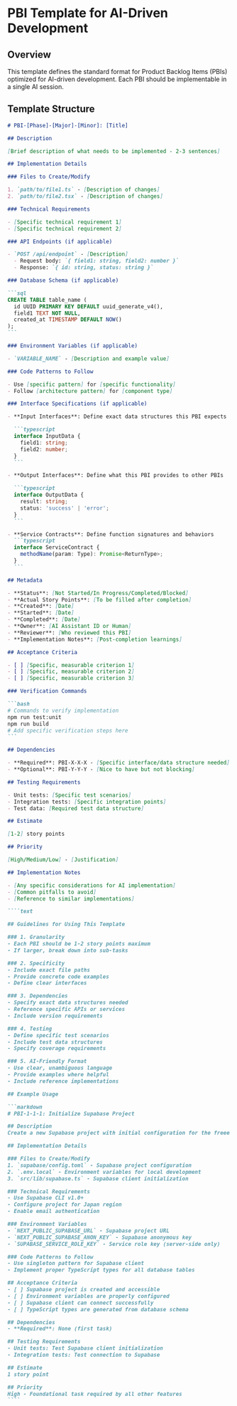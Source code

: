 # PBI Template for AI-Driven Development

## Overview

This template defines the standard format for Product Backlog Items (PBIs) optimized for AI-driven development. Each PBI
should be implementable in a single AI session.

## Template Structure

`````markdown
# PBI-[Phase]-[Major]-[Minor]: [Title]

## Description

[Brief description of what needs to be implemented - 2-3 sentences]

## Implementation Details

### Files to Create/Modify

1. `path/to/file1.ts` - [Description of changes]
2. `path/to/file2.tsx` - [Description of changes]

### Technical Requirements

- [Specific technical requirement 1]
- [Specific technical requirement 2]

### API Endpoints (if applicable)

- `POST /api/endpoint` - [Description]
  - Request body: `{ field1: string, field2: number }`
  - Response: `{ id: string, status: string }`

### Database Schema (if applicable)

```sql
CREATE TABLE table_name (
  id UUID PRIMARY KEY DEFAULT uuid_generate_v4(),
  field1 TEXT NOT NULL,
  created_at TIMESTAMP DEFAULT NOW()
);
```

### Environment Variables (if applicable)

- `VARIABLE_NAME` - [Description and example value]

### Code Patterns to Follow

- Use [specific pattern] for [specific functionality]
- Follow [architecture pattern] for [component type]

### Interface Specifications (if applicable)

- **Input Interfaces**: Define exact data structures this PBI expects

  ```typescript
  interface InputData {
    field1: string;
    field2: number;
  }
  ```

- **Output Interfaces**: Define what this PBI provides to other PBIs

  ```typescript
  interface OutputData {
    result: string;
    status: 'success' | 'error';
  }
  ```

- **Service Contracts**: Define function signatures and behaviors
  ```typescript
  interface ServiceContract {
    methodName(param: Type): Promise<ReturnType>;
  }
  ```

## Metadata

- **Status**: [Not Started/In Progress/Completed/Blocked]
- **Actual Story Points**: [To be filled after completion]
- **Created**: [Date]
- **Started**: [Date]
- **Completed**: [Date]
- **Owner**: [AI Assistant ID or Human]
- **Reviewer**: [Who reviewed this PBI]
- **Implementation Notes**: [Post-completion learnings]

## Acceptance Criteria

- [ ] [Specific, measurable criterion 1]
- [ ] [Specific, measurable criterion 2]
- [ ] [Specific, measurable criterion 3]

### Verification Commands

```bash
# Commands to verify implementation
npm run test:unit
npm run build
# Add specific verification steps here
```

## Dependencies

- **Required**: PBI-X-X-X - [Specific interface/data structure needed]
- **Optional**: PBI-Y-Y-Y - [Nice to have but not blocking]

## Testing Requirements

- Unit tests: [Specific test scenarios]
- Integration tests: [Specific integration points]
- Test data: [Required test data structure]

## Estimate

[1-2] story points

## Priority

[High/Medium/Low] - [Justification]

## Implementation Notes

- [Any specific considerations for AI implementation]
- [Common pitfalls to avoid]
- [Reference to similar implementations]

````text

## Guidelines for Using This Template

### 1. Granularity
- Each PBI should be 1-2 story points maximum
- If larger, break down into sub-tasks

### 2. Specificity
- Include exact file paths
- Provide concrete code examples
- Define clear interfaces

### 3. Dependencies
- Specify exact data structures needed
- Reference specific APIs or services
- Include version requirements

### 4. Testing
- Define specific test scenarios
- Include test data structures
- Specify coverage requirements

### 5. AI-Friendly Format
- Use clear, unambiguous language
- Provide examples where helpful
- Include reference implementations

## Example Usage

```markdown
# PBI-1-1-1: Initialize Supabase Project

## Description
Create a new Supabase project with initial configuration for the freee receipt automation system.

## Implementation Details

### Files to Create/Modify
1. `supabase/config.toml` - Supabase project configuration
2. `.env.local` - Environment variables for local development
3. `src/lib/supabase.ts` - Supabase client initialization

### Technical Requirements
- Use Supabase CLI v1.0+
- Configure project for Japan region
- Enable email authentication

### Environment Variables
- `NEXT_PUBLIC_SUPABASE_URL` - Supabase project URL
- `NEXT_PUBLIC_SUPABASE_ANON_KEY` - Supabase anonymous key
- `SUPABASE_SERVICE_ROLE_KEY` - Service role key (server-side only)

### Code Patterns to Follow
- Use singleton pattern for Supabase client
- Implement proper TypeScript types for all database tables

## Acceptance Criteria
- [ ] Supabase project is created and accessible
- [ ] Environment variables are properly configured
- [ ] Supabase client can connect successfully
- [ ] TypeScript types are generated from database schema

## Dependencies
- **Required**: None (first task)

## Testing Requirements
- Unit tests: Test Supabase client initialization
- Integration tests: Test connection to Supabase

## Estimate
1 story point

## Priority
High - Foundational task required by all other features
````
`````
